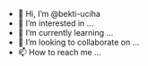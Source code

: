 - 👋 Hi, I’m @bekti-uciha
- 👀 I’m interested in ...
- 🌱 I’m currently learning ...
- 💞️ I’m looking to collaborate on ...
- 📫 How to reach me ...

<!---
bekti-uciha/bekti-uciha is a ✨ special ✨ repository because its `README.md` (this file) appears on your GitHub profile.
You can click the Preview link to take a look at your changes.
--->
